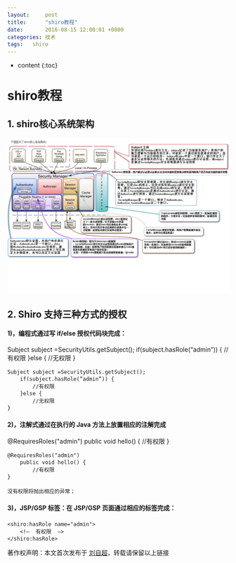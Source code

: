 ```yaml
---
layout:     post
title:      "shiro教程"
date:       2016-08-15 12:00:01 +0800
categories:	技术
tags:	shiro
---
```


* content
{:toc}



# shiro教程

## 1. shiro核心系统架构

![](https://github.com/bigdatajava/blogspot/raw/master/img/tuchuang/shiro.png)

## 2. Shiro 支持三种方式的授权

 #### 1)，编程式通过写 if/else 授权代码块完成：

   Subject subject =SecurityUtils.getSubject();    if(subject.hasRole(“admin”)) {    //有权限   }else {    //无权限   }       

```
Subject subject =SecurityUtils.getSubject(); 
	if(subject.hasRole(“admin”)) { 
		//有权限
	}else { 
		//无权限
}
```

 

#### 2)，注解式通过在执行的 Java 方法上放置相应的注解完成

   @RequiresRoles("admin")    public void hello() {    //有权限   }        

```
@RequiresRoles("admin") 
	public void hello() { 
		//有权限
} 

没有权限将抛出相应的异常；
```



#### 3)，JSP/GSP 标签：在 JSP/GSP 页面通过相应的标签完成：

```
<shiro:hasRole name="admin"> 
	<!—  有权限  —> 
</shiro:hasRole>
```




著作权声明：本文首次发布于 [刘自超](https://liuwc.xyz)，转载请保留以上链接     